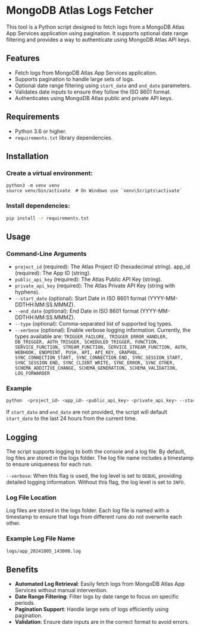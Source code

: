 # MongoDB Atlas Logs Fetcher

This tool is a Python script designed to fetch logs from a MongoDB Atlas App Services application using pagination. It supports optional date range filtering and provides a way to authenticate using MongoDB Atlas API keys.

## Features

- Fetch logs from MongoDB Atlas App Services application.
- Supports pagination to handle large sets of logs.
- Optional date range filtering using `start_date` and `end_date` parameters.
- Validates date inputs to ensure they follow the ISO 8601 format.
- Authenticates using MongoDB Atlas public and private API keys.

## Requirements

- Python 3.6 or higher.
- `requirements.txt` library dependencies.

## Installation 

### Create a virtual environment:

```basg
python3 -m venv venv
source venv/bin/activate  # On Windows use `venv\Scripts\activate`
```

### Install dependencies:

```bash
pip install -r requirements.txt
```

## Usage

### Command-Line Arguments

* `project_id` (required): The Atlas Project ID (hexadecimal string).
app_id (required): The App ID (string).
* `public_api_key` (required): The Atlas Public API Key (string).
* `private_api_key` (required): The Atlas Private API Key (string with hyphens).
* `--start_date` (optional): Start Date in ISO 8601 format (YYYY-MM-DDTHH:MM:SS.MMMZ).
* `--end_date` (optional): End Date in ISO 8601 format (YYYY-MM-DDTHH:MM:SS.MMMZ).
* `--type` (optional): Comma-separated list of supported log types. 
* `--verbose` (optional): Enable verbose logging information. Currently, the types available are: `TRIGGER_FAILURE, TRIGGER_ERROR_HANDLER, DB_TRIGGER, AUTH_TRIGGER, SCHEDULED_TRIGGER, FUNCTION, SERVICE_FUNCTION, STREAM_FUNCTION, SERVICE_STREAM_FUNCTION, AUTH, WEBHOOK, ENDPOINT, PUSH, API, API_KEY, GRAPHQL, SYNC_CONNECTION_START, SYNC_CONNECTION_END, SYNC_SESSION_START, SYNC_SESSION_END, SYNC_CLIENT_WRITE, SYNC_ERROR, SYNC_OTHER, SCHEMA_ADDITIVE_CHANGE, SCHEMA_GENERATION, SCHEMA_VALIDATION, LOG_FORWARDER`

### Example

```bash
python  <project_id> <app_id> <public_api_key> <private_api_key> --start_date 2024-10-05T14:30:00.000Z --end_date 2024-10-06T14:30:00.000Z --type TRIGGER_FAILURE,SCHEMA_GENERATION
```

If `start_date` and `end_date` are not provided, the script will default `start_date` to the last 24 hours from the current time.

## Logging

The script supports logging to both the console and a log file. By default, log files are stored in the logs folder. The log file name includes a timestamp to ensure uniqueness for each run.

`--verbose`: When this flag is used, the log level is set to `DEBUG`, providing detailed logging information. Without this flag, the log level is set to `INFO`.

### Log File Location

Log files are stored in the logs folder. Each log file is named with a timestamp to ensure that logs from different runs do not overwrite each other.

### Example Log File Name

```bash
logs/app_20241005_143000.log
```

## Benefits

* **Automated Log Retrieval**: Easily fetch logs from MongoDB Atlas App Services without manual intervention.
* **Date Range Filtering**: Filter logs by date range to focus on specific periods.
* **Pagination Support**: Handle large sets of logs efficiently using pagination.
* **Validation**: Ensure date inputs are in the correct format to avoid errors.
